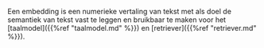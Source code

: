 Een embedding is een numerieke vertaling van tekst met als doel de semantiek van tekst vast te leggen en bruikbaar te maken voor het [taalmodel]({{%ref "taalmodel.md" %}}) en [retriever]({{%ref "retriever.md" %}}).
